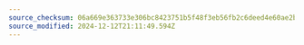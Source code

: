 ```yaml
---
source_checksum: 06a669e363733e306bc8423751b5f48f3eb56fb2c6deed4e60ae2b47010f1b92
source_modified: 2024-12-12T21:11:49.594Z
---
```


